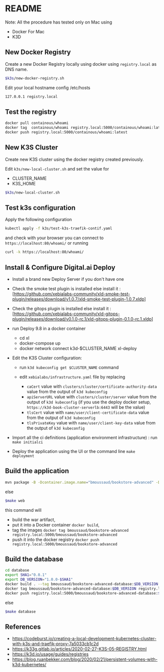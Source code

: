 # README

Note: All the procedure has tested only on Mac using

* Docker For Mac
* K3D

## New Docker Registry

Create a new Docker Registry locally  using docker using `registry.local` as DNS name.

```bash
$k3s/new-docker-registry.sh
```

Edit your local hostname config /etc/hosts

```bash
127.0.0.1 registry.local
```

## Test the registry

```bash
docker pull containous/whoami
docker tag  containous/whoami registry.local:5000/containous/whoami:latest
docker push registry.local:5000/containous/whoami:latest
```

## New K3S Cluster

Create new K3S cluster using the docker registry created previously.

Edit `k3s/new-local-cluster.sh` and set the value for

* CLUSTER_NAME
* K3S_HOME

```bash
$k3s/new-local-cluster.sh
```

## Test k3s configuration

Apply the following configuration

```bash
kubectl apply -f k3s/test-k3s-traefik-contif.yaml
```

and check with your browser you can connect to `https://localhost:80/whoami/` or running

```bash
curl -k https://localhost:80/whoami/
```

## Install & Configure Digital.ai Deploy

* Install a brand new Deploy Server if you don't have one
* Check the smoke test plugin is installed else install it : [https://github.com/xebialabs-community/xld-smoke-test-plugin/releases/download/v1.0.7/xld-smoke-test-plugin-1.0.7.xldp]
* Check the gitops plugin is installed else install it : [https://github.com/xebialabs-community/xld-gitops-plugin/releases/download/v0.1.0-rc.1/xld-gitops-plugin-0.1.0-rc.1.xldp]

* run Deploy 9.8 in a docker container
  * cd xl
  * docker-compose up
  * docker network connect k3d-$CLUSTER_NAME xl-deploy


* Edit the K3S Cluster configuration:

  * run `k3d kubeconfig get $CLUSTER_NAME` command
  * edit `xebialabs/infrastructure.yaml` file by replacing

    * `caCert` value with `clusters/cluster/certificate-authority-data` value from the output of `k3d kubeconfig`
    * `apiServerURL` value with `clusters/cluster/server` value from the output of `k3d kubeconfig` (if you use the deploy docker setup, `https://k3d-book-cluster-serverlb:6443` will be the value)
    * `tlsCert` value with `name/user/client-certificate-data` value from the output of `k3d kubeconfig`
    * `tlsPrivateKey` value with `name/user/client-key-data` value from the output of `k3d kubeconfig`

* Import all the ci definitions (application environment infrastructure) : run `make initialci`
* Deploy the application using the UI or the command line `make deployment`


## Build the application

```bash
mvn package -B -Dcontainer.image.name="bmoussaud/bookstore-advanced" -Dcontainer.image.registry="registry.local:5000" -Dsha1="-0.0.1"
```

else

```bash
$make web
````

this command will

* build the war artifact,
* put it into a Docker container `docker build`,
* tag the images `docker tag bmoussaud/bookstore-advanced registry.local:5000/bmoussaud/bookstore-advanced`
* push it into the docker registry `docker push registry.local:5000/bmoussaud/bookstore-advanced`

## Build the database

```bash
cd database
export SHA1="0.0.1"
export DB_VERSION="1.0.0-$SHA1"
docker build . --tag bmoussaud/bookstore-advanced-database:$DB_VERSION --build-arg version=$DB_VERSION
docker tag bmoussaud/bookstore-advanced-database:$DB_VERSION registry.local:5000/bmoussaud/bookstore-advanced-database:$DB_VERSION
docker push registry.local:5000/bmoussaud/bookstore-advanced-database:$DB_VERSION
```

else

```bash
$make database
```

## References

* https://codeburst.io/creating-a-local-development-kubernetes-cluster-with-k3s-and-traefik-proxy-7a5033cb1c2d
* https://k33g.gitlab.io/articles/2020-02-27-K3S-05-REGISTRY.html
* https://k3d.io/usage/guides/registries
* https://blog.ruanbekker.com/blog/2020/02/21/persistent-volumes-with-k3d-kubernetes/



